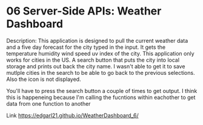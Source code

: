 # 06 Server-Side APIs: Weather Dashboard

Description: This application is designed to pull the current weather data and a five day forecast for the city typed in the input. It gets the temperature humidity wind speed uv index of the city. This application only works for cities in the US.  A search button that puts the city into local storage and prints out back the city name. I wasn't able to get it to save mutlple cities in the search to be able to go back to the previous selections. Also the icon is not displayed.

You'll have to press the search button a couple of times to get output. I think this is happeneing because I'm calling the fucntions within eachother to get data from one function to another

Link
https://edgarl21.github.io/WeatherDashboard_6/
